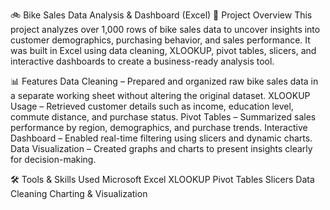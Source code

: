 🚲 Bike Sales Data Analysis & Dashboard (Excel)
📌 Project Overview
This project analyzes over 1,000 rows of bike sales data to uncover insights into customer demographics, purchasing behavior, and sales performance.
It was built in Excel using data cleaning, XLOOKUP, pivot tables, slicers, and interactive dashboards to create a business-ready analysis tool.

📊 Features
Data Cleaning – Prepared and organized raw bike sales data in a separate working sheet without altering the original dataset.
XLOOKUP Usage – Retrieved customer details such as income, education level, commute distance, and purchase status.
Pivot Tables – Summarized sales performance by region, demographics, and purchase trends.
Interactive Dashboard – Enabled real-time filtering using slicers and dynamic charts.
Data Visualization – Created graphs and charts to present insights clearly for decision-making.

🛠 Tools & Skills Used
Microsoft Excel
XLOOKUP
Pivot Tables
Slicers
Data Cleaning
Charting & Visualization
